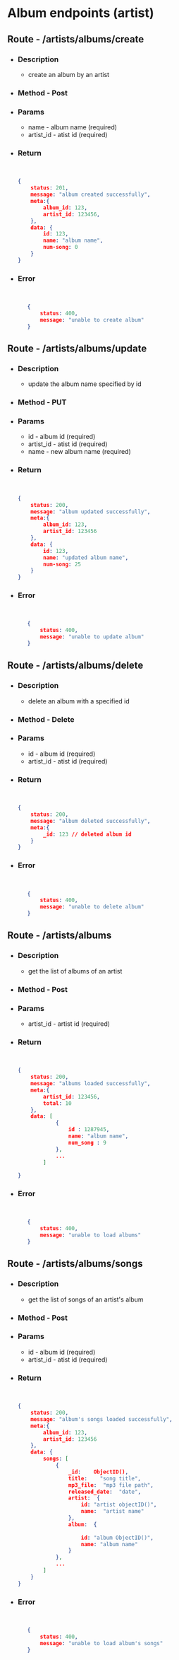 # Album endpoints (artist)

## Route - /artists/albums/create
+ ### Description
  - create an album by an artist
+ ### Method - Post
+ ### Params
  - name - album name (required)
  - artist_id - atist id (required)

+ ### Return
    <br/>

    ``` json
    {
        status: 201,
        message: "album created successfully",
        meta:{
            album_id: 123,
            artist_id: 123456,
        },
        data: {
            id: 123,
            name: "album name",
            num-song: 0
        }
    }
    ```
+ ### Error
    <br/>
     
     ```json
        {
            status: 400,
            message: "unable to create album"
        }
     ```

## Route - /artists/albums/update
+ ### Description
  - update the album name specified by id
+ ### Method - PUT
+ ### Params
  - id - album id (required)
  - artist_id - atist id (required)
  - name - new album name (required)

+ ### Return
    <br/>

    ``` json
    {
        status: 200,
        message: "album updated successfully",
        meta:{
            album_id: 123,
            artist_id: 123456
        },
        data: {
            id: 123,
            name: "updated album name",
            num-song: 25
        }
    }
    ```
+ ### Error
    <br/>
     
     ```json
        {
            status: 400,
            message: "unable to update album"
        }
     ```

## Route - /artists/albums/delete
+ ### Description
  - delete an album with a specified id
+ ### Method - Delete
+ ### Params
  - id - album id (required)
  - artist_id - atist id (required)

+ ### Return
    <br/>

    ``` json
    {
        status: 200,
        message: "album deleted successfully",
        meta:{
            _id: 123 // deleted album id
        }
    }
    ```
+ ### Error
    <br/>
     
     ```json
        {
            status: 400,
            message: "unable to delete album"
        }
     ```

## Route - /artists/albums
+ ### Description
  - get the list of albums of an artist
+ ### Method - Post
+ ### Params
  - artist_id - artist id (required)

+ ### Return
    <br/>

    ``` json
    {
        status: 200,
        message: "albums loaded successfully",
        meta:{
            artist_id: 123456,
            total: 10
        },
        data: [
                {
                    id : 1287945,
                    name: "album name",
                    num_song : 9
                },
                ...
            ]
        
    }
    ```
+ ### Error
    <br/>
     
     ```json
        {
            status: 400,
            message: "unable to load albums"
        }
     ```

## Route - /artists/albums/songs
+ ### Description
  - get the list of songs of an artist's album
+ ### Method - Post
+ ### Params
  - id - album id (required)
  - artist_id - atist id (required)

+ ### Return
    <br/>

    ``` json
    {
        status: 200,
        message: "album's songs loaded successfully",
        meta:{
            album_id: 123,
            artist_id: 123456
        },
        data: {
            songs: [
                {
                    _id:    ObjectID(),
                    title:    "song title",
                    mp3_file:  "mp3 file path",
                    released_date:  "date",
                    artist:  {
                        id: "artist objectID()",
                        name:  "artist name"
                    },
                    album:  {
                    
                        id: "album ObjectID()",
                        name: "album name"
                    }
                },
                ...
            ]
        }
    }
    ```
+ ### Error
    <br/>
     
     ```json
        {
            status: 400,
            message: "unable to load album's songs"
        }
     ```


